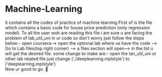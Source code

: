 # Machine-Learning
it contains all the codes of practice of machine learning
First of is the file which contains a basic code for house price prediction (only regression model).
To all the user woh are reading this file i am sure u are facing the problem of lab_util_uni in ur code so don't worry  just follow the steps below:-
open coursera--> open the optional lab where us have the code --> Go to Lab files(top right corner) --> a files section will open--> in the list u will get the desired file.
some change to make are:-
open the lan_util_uni or other lab related file just change ('./deeplearning.mplstyle') to ('deeplearning.mplstyle')   
Now ur good to go. 🦖
